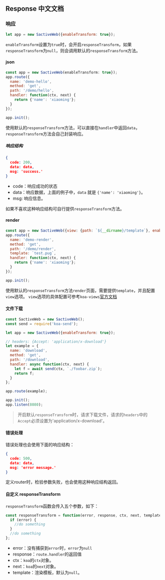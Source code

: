 ## Response 中文文档

### 响应
```javascript
let app = new SactiveWeb({enableTransform: true});
```
`enableTransform`设置为`true`时，会开启`responseTransform`，如果`responseTransform`为`null`，则会调用默认的`responseTransform`方法。

#### json
```javascript
const app = new SactiveWeb(enableTransform: true});
app.route({
  name: 'demo-hello',
  method: 'get',
  path: '/demo/hello',
  handler: function(ctx, next) {
    return {'name': 'xiaoming'};
  }
});

app.init();
```
使用默认的`responseTransform`方法，可以直接在`handler`中返回`data`，`responseTransform`方法会自己封装响应。

##### 响应结构
```json
{
  code: 200,
  data: data,
  msg: 'success.'
}
```
- code：响应成功的状态
- data：响应数据，上面的例子中，`data` 就是 `{'name': 'xiaoming'}`。
- msg: 响应信息。

如果不喜欢这种响应结构可自行提供`responseTransform`方法。

#### render
```javascript
const app = new SactiveWeb({view: {path: `${__dirname}/template`}, enableTransform: true});
app.route({
  name: 'demo-render',
  method: 'get',
  path: '/demo/render',
  template: `test.pug`,
  handler: function(ctx, next) {
    return {'name': 'xiaoming'};
  }
});

app.init();
```

使用默认的`responseTransform`方法`render`页面，需要提供`template`，并且配置`view`选项。
`view`选项的具体配置可参考`koa-views`[官方文档](https://github.com/queckezz/koa-views)

#### 文件下载

```javascript
const SactiveWeb = new SactiveWeb();
const send = require('koa-send');

let app = new SactiveWeb({enableTransform: true});

// headers: {Accept: 'application/x-download'}
let example = {
  name: 'download',
  method: 'get',
  path: '/download',
  handler: async function(ctx, next) {
    let f = await send(ctx, `./foobar.zip`);
    return f;
  }
};

app.route(example);

app.init();
app.listen(8080);
```

> 开启默认`responseTransform`时，请求下载文件，请求的`headers`中的`Accept`必须设置为'application/x-download'。

#### 错误处理

错误处理也会使用下面的响应结构：
```json
{
  code: 500,
  data: data,
  msg: 'error message.'
}
```

定义router时，检验参数失败，也会使用这种响应结构返回。

#### 自定义 responseTransform
`responseTransform`函数会传入五个参数，如下：
```javascript
const responseTransform = function(error, response, ctx, next, template) {
  if (error) {
    //do something
  }
  //do something
};
```
- error：没有捕获到`error`时，`error`为`null`
- response：`route.handler`的返回值
- ctx：`koa`的`ctx`对象。
- next：`koa`的`next`对象。
- template：渲染模板，默认为`null`。

